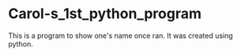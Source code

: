 # Carol-s_1st_python_program
This is a program to show one's name once ran. It was created using python. 
